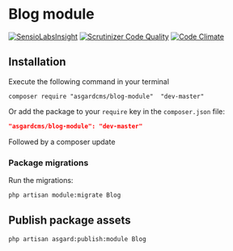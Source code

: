 # Blog module

[![SensioLabsInsight](https://insight.sensiolabs.com/projects/c54f38d9-20fb-41e8-b2be-bdeb7144ad4b/mini.png)](https://insight.sensiolabs.com/projects/c54f38d9-20fb-41e8-b2be-bdeb7144ad4b)
[![Scrutinizer Code Quality](https://scrutinizer-ci.com/g/AsgardCms/Blog/badges/quality-score.png?b=master)](https://scrutinizer-ci.com/g/AsgardCms/Blog/?branch=master)
[![Code Climate](https://codeclimate.com/github/AsgardCms/Blog/badges/gpa.svg)](https://codeclimate.com/github/AsgardCms/Blog)

## Installation

Execute the following command in your terminal

    composer require "asgardcms/blog-module"  "dev-master"
    
Or add the package to your `require` key in the `composer.json` file:
 		 
 ```json
"asgardcms/blog-module": "dev-master"
```
 		 
Followed by a composer update

### Package migrations

Run the migrations:

``` bash
php artisan module:migrate Blog
```

## Publish package assets

``` bash
php artisan asgard:publish:module Blog
```
